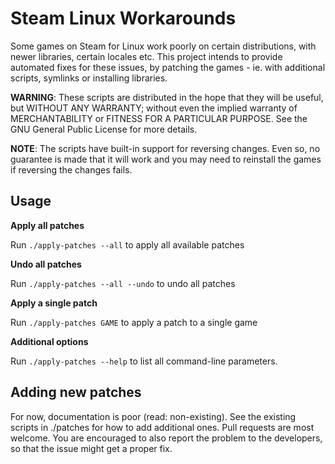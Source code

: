 # Steam Linux Workarounds

Some games on Steam for Linux work poorly on certain distributions, with
newer libraries, certain locales etc. This project intends to provide automated
fixes for these issues, by patching the games - ie. with additional scripts,
symlinks or installing libraries.

**WARNING**: These scripts are distributed in the hope that they will be useful,
but WITHOUT ANY WARRANTY; without even the implied warranty of MERCHANTABILITY
or FITNESS FOR A PARTICULAR PURPOSE.  See the GNU General Public License for
more details.

**NOTE**: The scripts have built-in support for reversing changes. Even so,
no guarantee is made that it will work and you may need to reinstall the games
if reversing the changes fails.

## Usage

**Apply all patches**

Run `./apply-patches --all` to apply all available patches

**Undo all patches**

Run `./apply-patches --all --undo` to undo all patches

**Apply a single patch**

Run `./apply-patches GAME` to apply a patch to a single game

**Additional options**

Run `./apply-patches --help` to list all command-line parameters.

## Adding new patches

For now, documentation is poor (read: non-existing). See the existing scripts
in ./patches for how to add additional ones. Pull requests are most welcome.
You are encouraged to also report the problem to the developers, so that the
issue might get a proper fix.
